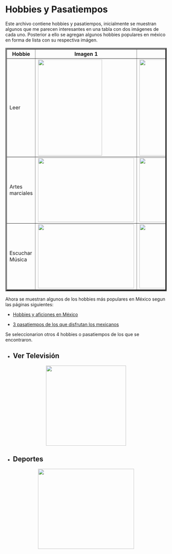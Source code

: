 # Hobbies y Pasatiempos

Este archivo contiene hobbies y pasatiempos, inicialmente se muestran algunos que me parecen interesantes en una tabla con dos imágenes de cada uno. Posterior a ello se agregan algunos hobbies populares en méxico en forma de lista con su respectiva imágen.


<table border="4px">
    <tr>
        <th>Hobbie</th>
        <th>Imagen 1</th>
        <th>Imagen 2</th>
    </tr>
    <tr>
        <td>Leer</td>
        <td><img height="300" src="https://www.mundodeportivo.com/urbantecno/hero/2023/10/descubre-cuales-son-algunas-de-las-mejores-webs-para-descargar-libros-gratis-y-siempre-legal.jpg?width=768&aspect_ratio=16:9&format=nowebp" width="200"></td>
        <td><img height="300" src="https://m.media-amazon.com/images/I/61cw1Z+8h4L._AC_UF1000,1000_QL80_.jpg" width="200"></td>
    </tr>
    <tr>
        <td>Artes marciales</td>
        <td><img height="200" src="https://ichef.bbci.co.uk/news/640/amz/worldservice/live/assets/images/2014/12/03/141203172936_artes_marciales_estilos_624x351_thinkstock.jpg" width="300"></td>
        <td><img height="200" src="https://tapout.com.pe/wp-content/uploads/2021/06/que-es-el-muay-thai.jpg" width="300"></td>
    </tr>
    <tr>
        <td>Escuchar Música</td>
        <td><img height="200" src="https://concepto.de/wp-content/uploads/2020/03/musica-e1584123209397.jpg" width="300"></td>
        <td><img height="200" src="https://1.bp.blogspot.com/-7BIXQYyHQKQ/UcM8IHU3bVI/AAAAAAAAALE/2GHxhwhWwYk/s1600/Dia+de+la+musica.jpg" width="300"></td>
    </tr>
</table>


Ahora se muestran algunos de los hobbies más populares en México segun las páginas siguientes:

- [Hobbies y aficiones en México ](https://www.hobbyaficion.com/hobbies-y-aficiones-en-mexico/) 

- [3 pasatiempos de los que disfrutan los mexicanos ](https://imparcialoaxaca.mx/estilo/familia/666066/3-pasatiempos-de-los-que-disfrutan-los-mexicanos/) 

Se seleccionarion otros 4 hobbies o pasatiempos de los que se encontraron.

- ## Ver Televisión
  
<p align="center">
    <img src="https://m.media-amazon.com/images/I/51u1ZZS9GGL.jpg" style="height: 250px; width:250px;"/>
</p>

- ## Deportes
  
<p align="center">
    <img src="https://www.infisport.com/media/amasty/blog/SprintDeportesEquipo1_2.jpg" style="height: 250px; width:300px;"/>
</p>

